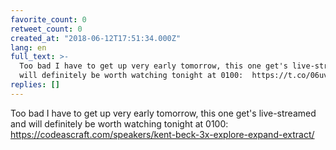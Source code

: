 ```yaml
---
favorite_count: 0
retweet_count: 0
created_at: "2018-06-12T17:51:34.000Z"
lang: en
full_text: >-
  Too bad I have to get up very early tomorrow, this one get's live-streamed and
  will definitely be worth watching tonight at 0100:  https://t.co/06uv5Np4eg
replies: []
---
```


Too bad I have to get up very early tomorrow, this one get's live-streamed and
will definitely be worth watching tonight at 0100:
<https://codeascraft.com/speakers/kent-beck-3x-explore-expand-extract/>
